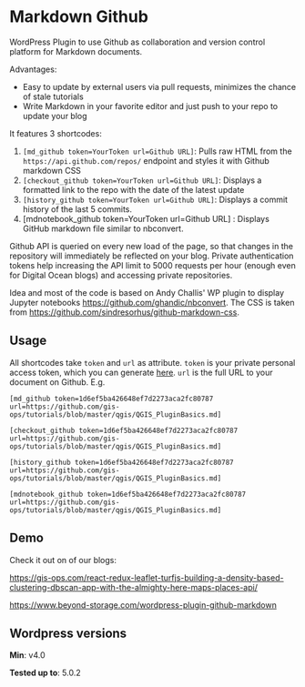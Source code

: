 # Markdown Github

WordPress Plugin to use Github as collaboration and version control platform for Markdown documents.

Advantages:

- Easy to update by external users via pull requests, minimizes the chance of stale tutorials
- Write Markdown in your favorite editor and just push to your repo to update your blog

It features 3 shortcodes:

1. `[md_github token=YourToken url=Github URL]`: Pulls raw HTML from the `https://api.github.com/repos/` endpoint and styles it with Github markdown CSS
2. `[checkout_github token=YourToken url=Github URL]`: Displays a formatted link to the repo with the date of the latest update
3. `[history_github token=YourToken url=Github URL]`: Displays a commit history of the last 5 commits.
4.  [mdnotebook_github token=YourToken url=Github URL] : Displays GitHub markdown file similar to nbconvert.

Github API is queried on every new load of the page, so that changes in the repository will immediately be reflected on your blog. Private authentication tokens help increasing the API limit to 5000 requests per hour (enough even for Digital Ocean blogs) and accessing private repositories.

Idea and most of the code is based on Andy Challis' WP plugin to display Jupyter notebooks https://github.com/ghandic/nbconvert. The CSS is taken from https://github.com/sindresorhus/github-markdown-css.

## Usage

All shortcodes take `token` and `url` as attribute. `token` is your private personal access token, which you can generate [here](https://github.com/settings/developers). `url` is the full URL to your document on Github. E.g.

`[md_github token=1d6ef5ba426648ef7d2273aca2fc80787 url=https://github.com/gis-ops/tutorials/blob/master/qgis/QGIS_PluginBasics.md]`

`[checkout_github token=1d6ef5ba426648ef7d2273aca2fc80787 url=https://github.com/gis-ops/tutorials/blob/master/qgis/QGIS_PluginBasics.md]`

`[history_github token=1d6ef5ba426648ef7d2273aca2fc80787 url=https://github.com/gis-ops/tutorials/blob/master/qgis/QGIS_PluginBasics.md]`

`[mdnotebook_github token=1d6ef5ba426648ef7d2273aca2fc80787 url=https://github.com/gis-ops/tutorials/blob/master/qgis/QGIS_PluginBasics.md]`

## Demo

Check it out on of our blogs:

https://gis-ops.com/react-redux-leaflet-turfjs-building-a-density-based-clustering-dbscan-app-with-the-almighty-here-maps-places-api/

https://www.beyond-storage.com/wordpress-plugin-github-markdown

## Wordpress versions

**Min**: v4.0

**Tested up to**: 5.0.2
